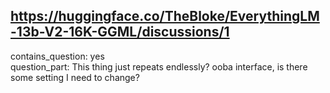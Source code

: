 ## https://huggingface.co/TheBloke/EverythingLM-13b-V2-16K-GGML/discussions/1

contains_question: yes  
question_part: This thing just repeats endlessly? ooba interface, is there some setting I need to change?